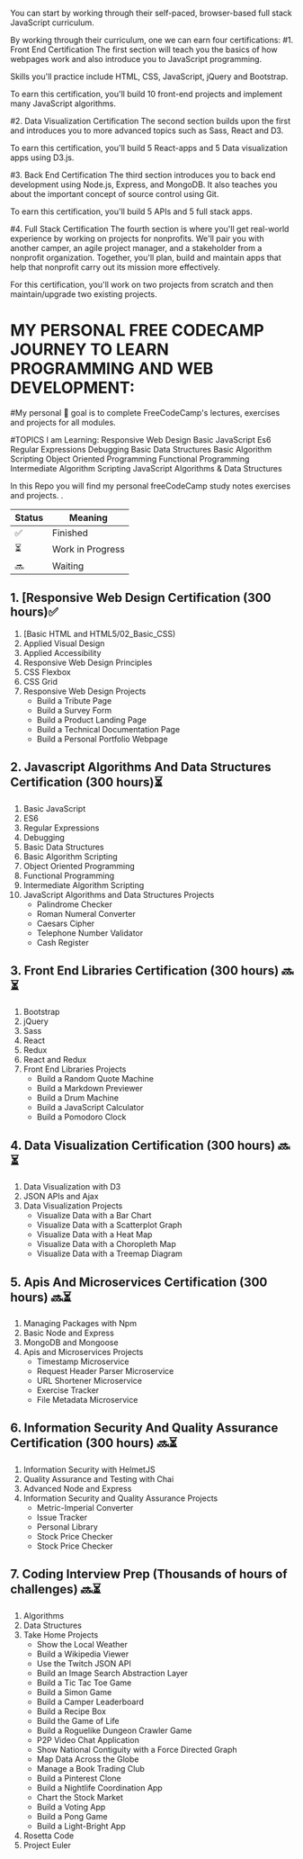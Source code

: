 
You can start by working through their self-paced, browser-based full stack JavaScript curriculum.

By working through their curriculum, one we can earn four certifications:
#1. Front End Certification
The first section will teach you the basics of how webpages work and also introduce you to JavaScript programming.

Skills you'll practice include HTML, CSS, JavaScript, jQuery and Bootstrap.

To earn this certification, you'll build 10 front-end projects and implement many JavaScript algorithms.

#2. Data Visualization Certification
The second section builds upon the first and introduces you to more advanced topics such as Sass, React and D3.

To earn this certification, you'll build 5 React-apps and 5 Data visualization apps using D3.js.

#3. Back End Certification
The third section introduces you to back end development using Node.js, Express, and MongoDB. It also teaches you about the important concept of source control using Git.

To earn this certification, you'll build 5 APIs and 5 full stack apps.

#4. Full Stack Certification
The fourth section is where you'll get real-world experience by working on projects for nonprofits. We'll pair you with another camper, an agile project manager, and a stakeholder from a nonprofit organization. Together, you'll plan, build and maintain apps that help that nonprofit carry out its mission more effectively.

For this certification, you'll work on two projects from scratch and then maintain/upgrade two existing projects.

# MY PERSONAL FREE CODECAMP JOURNEY TO LEARN PROGRAMMING AND WEB DEVELOPMENT:

#My personal 🚩 goal is to complete FreeCodeCamp's lectures, exercises
and projects for all modules.

#TOPICS I am Learning:
Responsive Web Design
Basic JavaScript
Es6
Regular Expressions
Debugging
Basic Data Structures
Basic Algorithm Scripting
Object Oriented Programming
Functional Programming
Intermediate Algorithm Scripting
JavaScript Algorithms & Data Structures

In this Repo you will find my personal freeCodeCamp study notes exercises and projects. .

| Status | Meaning |
|--|--|
| ✅ | Finished |
| ⏳| Work in Progress |
| 🔜 | Waiting |


## 1. [Responsive Web Design Certification (300 hours)✅
1. [Basic HTML and HTML5/02_Basic_CSS) 
3. Applied Visual Design
4. Applied Accessibility
5. Responsive Web Design Principles
6. CSS Flexbox
7. CSS Grid
8. Responsive Web Design Projects
	- Build a Tribute Page
	- Build a Survey Form
	- Build a Product Landing Page
	- Build a Technical Documentation Page
	- Build a Personal Portfolio Webpage

## 2. Javascript Algorithms And Data Structures Certification (300 hours)⏳
1. Basic JavaScript
2. ES6
3. Regular Expressions
4. Debugging
5. Basic Data Structures
6. Basic Algorithm Scripting
7. Object Oriented Programming
8. Functional Programming
9. Intermediate Algorithm Scripting
10. JavaScript Algorithms and Data Structures Projects
	- Palindrome Checker
	- Roman Numeral Converter
	- Caesars Cipher
	- Telephone Number Validator
	- Cash Register

## 3. Front End Libraries Certification (300 hours) 🔜⏳

1. Bootstrap
2. jQuery
3. Sass
4. React
5. Redux
6. React and Redux
7. Front End Libraries Projects
	- Build a Random Quote Machine
	- Build a Markdown Previewer
	- Build a Drum Machine
	- Build a JavaScript Calculator
	- Build a Pomodoro Clock

## 4. Data Visualization Certification (300 hours) 🔜⏳

1. Data Visualization with D3
2. JSON APIs and Ajax
3. Data Visualization Projects
	- Visualize Data with a Bar Chart
	- Visualize Data with a Scatterplot Graph
	- Visualize Data with a Heat Map
	- Visualize Data with a Choropleth Map
	- Visualize Data with a Treemap Diagram

## 5. Apis And Microservices Certification (300 hours) 🔜⏳

1. Managing Packages with Npm
2. Basic Node and Express
3. MongoDB and Mongoose
4. Apis and Microservices Projects
	- Timestamp Microservice
	- Request Header Parser Microservice
	- URL Shortener Microservice
	- Exercise Tracker
	- File Metadata Microservice

## 6. Information Security And Quality Assurance Certification (300 hours) 🔜⏳

1. Information Security with HelmetJS
2. Quality Assurance and Testing with Chai
3. Advanced Node and Express
4. Information Security and Quality Assurance Projects
	- Metric-Imperial Converter
	- Issue Tracker
	- Personal Library
	- Stock Price Checker
	- Stock Price Checker

## 7. Coding Interview Prep (Thousands of hours of challenges) 🔜⏳

1. Algorithms
2. Data Structures
3. Take Home Projects
	- Show the Local Weather
	- Build a Wikipedia Viewer
	- Use the Twitch JSON API
	- Build an Image Search Abstraction Layer
	- Build a Tic Tac Toe Game
	- Build a Simon Game
	- Build a Camper Leaderboard
	- Build a Recipe Box
	- Build the Game of Life
	- Build a Roguelike Dungeon Crawler Game
	- P2P Video Chat Application
	- Show National Contiguity with a Force Directed Graph
	- Map Data Across the Globe
	- Manage a Book Trading Club
	- Build a Pinterest Clone
	- Build a Nightlife Coordination App
	- Chart the Stock Market
	- Build a Voting App
	- Build a Pong Game
	- Build a Light-Bright App
4. Rosetta Code
5. Project Euler
